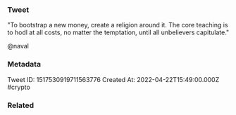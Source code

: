 ### Tweet
"To bootstrap a new money, create a religion around it. The core teaching is to hodl at all costs, no matter the temptation, until all unbelievers capitulate."

@naval

### Metadata
Tweet ID: 1517530919711563776
Created At: 2022-04-22T15:49:00.000Z
#crypto 

### Related

